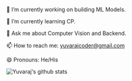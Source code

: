 🔭 I’m currently working on building ML Models.

🌱 I’m currently learning CP.

💬 Ask me about Computer Vision and Backend.

📫 How to reach me: yuvarajcoder@gmail.com

😄 Pronouns: He/His

![Yuvaraj's github stats](https://github-readme-stats.vercel.app/api?username=yuvaraj-06)
<!---
yuvaraj-06/yuvaraj-06 is a ✨ special ✨ repository because its `README.md` (this file) appears on your GitHub profile.
You can click the Preview link to take a look at your changes.
--->
